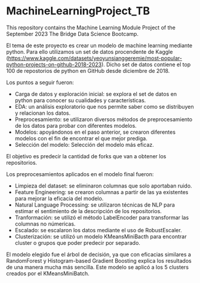 # MachineLearningProject_TB
This repository contains the Machine Learning Module Project of the September 2023 The Bridge Data Science Bootcamp.

El tema de este proyecto es crear un modelo de machine learning mediante python. Para ello utilizamos un set de datos procendente de Kaggle (https://www.kaggle.com/datasets/yeoyunsianggeremie/most-popular-python-projects-on-github-2018-2023). Dicho set de datos contiene el top 100 de repostorios de python en GitHub desde diciembre de 2018. 

Los puntos a seguir fueron:

- Carga de datos y exploración inicial: se explora el set de datos en python para conocer su cualidades y características.
- EDA:  un análisis exploratorio que nos permite saber como se distribuyen y relacionan los datos.
- Preprocesamiento: se utilizaron diversos métodos de preprocesamiento de los datos para probar con diferentes modelos.
- Modelos: apoyándonos en el paso anterior, se crearon diferentes modelos con el fin de encontrar el que mejor prediga.
- Selección del modelo: Selección del modelo más eficaz.

El objetivo es predecir la cantidad de forks que van a obtener los repositorios. 

Los preprocesamientos aplicados en el modelo final fueron:
- Limpieza del dataset: se eliminaron columnas que solo aportaban ruido.
- Feature Engineering: se crearon columnas a partir de las ya existentes para mejorar la eficacia del modelo.
- Natural Language Processing: se utilizaron técnicas de NLP para estimar el sentimiento de la descripción de los repositorios.
- Tranformación: se utilizó el método LabelEncoder para transformar las columnas no númericas.
- Escalado: se escalaron los datos mediante el uso de RobustEscaler.
- Clusterización:  se utilizó un modelo KMeansMiniBacth para encontrar cluster o grupos que poder predecir por separado.

El modelo elegido fue el árbol de decisión, ya que con eficacias similares a RandomForest y Histogram-based Gradient Boosting explica los resultados de una manera mucha más sencilla. Este modelo se aplicó a los 5 clusters creados por el KMeansMiniBatch.
